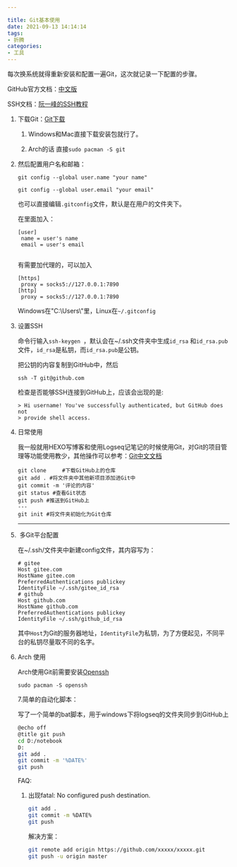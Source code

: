 ```yaml
---

title: Git基本使用
date: 2021-09-13 14:14:14
tags: 
- 折腾
categories: 
- 工具
---
```




每次换系统就得重新安装和配置一遍Git，这次就记录一下配置的步骤。

GitHub官方文档：[中文版](https://docs.github.com/cn/github/getting-started-with-github/using-git)

SSH文档：[阮一峰的SSH教程](http://wangdoc.com/ssh)

1. 下载Git：[Git下载](https://git-scm.com/downloads) 

   1. Windows和Mac直接下载安装包就行了。

   2. Arch的话 直接`sudo pacman -S git`

      

2. 然后配置用户名和邮箱：

   ```
   git config --global user.name "your name"
   ```

   ```
   git config --global user.email "your email"
   ```

   也可以直接编辑`.gitconfig`文件，默认是在用户的文件夹下。

   在里面加入：

   ```
   [user]
   	name = user's name
   	email = user's email
 
   ```
   有需要加代理的，可以加入
   ```
   [https]
   	proxy = socks5://127.0.0.1:7890
   [http]
   	proxy = socks5://127.0.0.1:7890
   ```

   Windows在"C:\Users\\"里，Linux在`~/.gitconfig`

 3. 设置SSH

    命令行输入`ssh-keygen `，默认会在~/.ssh文件夹中生成`id_rsa` 和`id_rsa.pub`文件，`id_rsa`是私钥，而`id_rsa.pub`是公钥。

    把公钥的内容复制到GitHub中，然后

    ```
    ssh -T git@github.com
    ```

    检查是否能够SSH连接到GitHub上，应该会出现的是:

    ```
    > Hi username! You've successfully authenticated, but GitHub does not
    > provide shell access.
    ```

    

4. 日常使用

   我一般就用HEXO写博客和使用Logseq记笔记的时候使用Git，对Git的项目管理等功能使用教少，其他操作可以参考：[Git中文文档](https://git-scm.com/book/zh/v2)

   ```
   git clone   	 #下载GitHub上的仓库
   git add . #将文件夹中其他新项目添加进Git中
   git commit -m '评论的内容'
   git status #查看Git状态
   git push #推送到GitHub上
   ---
   git init #将文件夹初始化为Git仓库
   ```

   ---

5. ​	多Git平台配置

   在~/.ssh/文件夹中新建config文件，其内容写为：

   ```
   # gitee
   Host gitee.com
   HostName gitee.com
   PreferredAuthentications publickey
   IdentityFile ~/.ssh/gitee_id_rsa
   # github
   Host github.com
   HostName github.com
   PreferredAuthentications publickey
   IdentityFile ~/.ssh/github_id_rsa
   ```

   其中`Host`为Git的服务器地址，`IdentityFile`为私钥，为了方便起见，不同平台的私钥尽量取不同的名字。

6. Arch 使用

   Arch使用Git前需要安装[Openssh](https://wiki.archlinux.org/title/OpenSSH#Installation)

   ```
   sudo pacman -S openssh
   ```

   7.简单的自动化脚本：

   写了一个简单的bat脚本，用于windows下将logseq的文件夹同步到GitHub上

   ```bash
   @echo off
   @title git push
   cd D:/notebook
   D:
   git add .
   git commit -m '%DATE%'
   git push
   ```

   FAQ:

   1. 出现fatal: No configured push destination.

      ```bash
      git add .
      git commit -m %DATE%
      git push
      ```

      解决方案：

      ```bash
      git remote add origin https://github.com/xxxxx/xxxxx.git 
      git push -u origin master
      ```

      